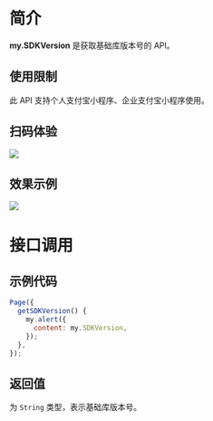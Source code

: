 
# 简介
**my.SDKVersion** 是获取基础库版本号的 API。

## 使用限制
此 API 支持个人支付宝小程序、企业支付宝小程序使用。

## 扫码体验
![](https://gw.alipayobjects.com/zos/skylark-tools/public/files/fcc0c9ce29b9e4aaaafbff09963ab8f6.jpeg#align=left&display=inline&height=157&margin=%5Bobject%20Object%5D&originHeight=157&originWidth=127&status=done&style=none&width=127)

## 效果示例
![](https://gw.alipayobjects.com/zos/skylark-tools/public/files/001a7b0119688f18184236143cc2c1e3.gif#align=left&display=inline&height=525&margin=%5Bobject%20Object%5D&originHeight=525&originWidth=300&status=done&style=none&width=300)

# 接口调用

## 示例代码

```javascript
Page({
  getSDKVersion() {
    my.alert({
      content: my.SDKVersion,
    });
  }, 
});
```

## 返回值
为 `String` 类型，表示基础库版本号。
